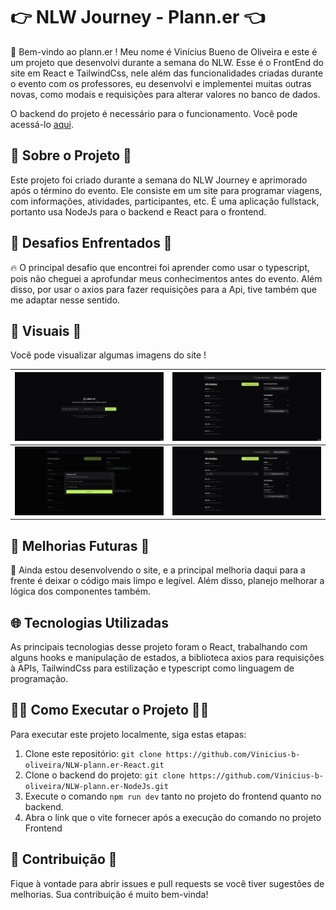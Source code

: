 # 👉 NLW Journey - Plann.er 👈

🚀 Bem-vindo ao plann.er ! Meu nome é Vinícius Bueno de Oliveira e este é um projeto que desenvolvi durante a semana do NLW. Esse é o FrontEnd do site em React e TailwindCss, nele além das funcionalidades criadas durante o evento com os professores, eu desenvolvi e implementei muitas outras novas, como modais e requisições para alterar valores no banco de dados.

O backend do projeto é necessário para o funcionamento. Você pode acessá-lo [aqui](https://vinicius-b-oliveira.github.io/portfolio/).

## 📜 Sobre o Projeto 📜

Este projeto foi criado durante a semana do NLW Journey e aprimorado após o término do evento. Ele consiste em um site para programar viagens, com informações, atividades, participantes, etc. É uma aplicação fullstack, portanto usa NodeJs para o backend e React para o frontend. 

## 🚧 Desafios Enfrentados 🚧

🔥 O principal desafio que encontrei foi aprender como usar o typescript, pois não cheguei a aprofundar meus conhecimentos antes do evento. Além disso, por usar o axios para fazer requisições para a Api, tive também que me adaptar nesse sentido. 

## 📸 Visuais 📸

Você pode visualizar algumas imagens do site !

| ![Visual 1](./public/visual_1.gif) | ![Visual 2](./public/visual_2.gif) |
|:---:|:---:|
| ![Visual 3](./public/visual_3.gif) | ![Visual 4](./public/visual_4.gif) 

## 🌟 Melhorias Futuras 🌟

🔮 Ainda estou desenvolvendo o site, e a principal melhoria daqui para a frente é deixar o código mais limpo e legível. Além disso, planejo melhorar a lógica dos componentes também. 

## 🌐 Tecnologias Utilizadas

As principais tecnologias desse projeto foram o React, trabalhando com alguns hooks e manipulação de estados, a biblioteca axios para requisições à APIs, TailwindCss para estilização e typescript como linguagem de programação. 

## 🏃‍♂️ Como Executar o Projeto 🏃‍♀️

Para executar este projeto localmente, siga estas etapas:

1. Clone este repositório: `git clone https://github.com/Vinicius-b-oliveira/NLW-plann.er-React.git`
2. Clone o backend do projeto: `git clone https://github.com/Vinicius-b-oliveira/NLW-plann.er-NodeJs.git`
2. Execute o comando `npm run dev` tanto no projeto do frontend quanto no backend.
3. Abra o link que o vite fornecer após a execução do comando no projeto Frontend

## 🤝 Contribuição 🤝

Fique à vontade para abrir issues e pull requests se você tiver sugestões de melhorias. Sua contribuição é muito bem-vinda!
